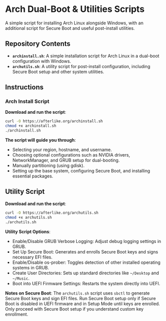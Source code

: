 # Arch Dual-Boot & Utilities Scripts

A simple script for installing Arch Linux alongside Windows, with an additional script for Secure Boot and useful post-install utilities.

## Repository Contents

- **`archinstall.sh`**: A simple installation script for Arch Linux in a dual-boot configuration with Windows.
- **`archutils.sh`**: A utility script for post-install configuration, including Secure Boot setup and other system utilities.

## Instructions

### Arch Install Script

**Download and run the script**:
  ```bash
  curl -O https://afterlike.org/archinstall.sh
  chmod +x archinstall.sh
  ./archinstall.sh
  ```

**The script will guide you through**:
- Selecting your region, hostname, and username.
- Choosing optional configurations such as NVIDIA drivers, NetworkManager, and GRUB setup for dual-booting.
- Manually partitioning (using gdisk).
- Setting up the base system, configuring Secure Boot, and installing essential packages.

## Utility Script

**Download and run the script**:
  ```bash
  curl -O https://afterlike.org/archutils.sh
  chmod +x archutils.sh
  ./archutils.sh
  ```

**Utility Script Options**:
- Enable/Disable GRUB Verbose Logging: Adjust debug logging settings in GRUB.
- Set Up Secure Boot: Generates and enrolls Secure Boot keys and signs necessary EFI files.
- Enable/Disable os-prober: Toggles detection of other installed operating systems in GRUB.
- Create User Directories: Sets up standard directories like `~/Desktop` and `~/Music`.
- Boot into UEFI Firmware Settings: Restarts the system directly into UEFI.

**Notes on Secure Boot**:
The `archutils.sh` script uses `sbctl` to generate Secure Boot keys and sign EFI files. Run Secure Boot setup only if Secure Boot is disabled in UEFI firmware and in Setup Mode until keys are enrolled. Only proceed with Secure Boot setup if you understand custom key enrollment.
